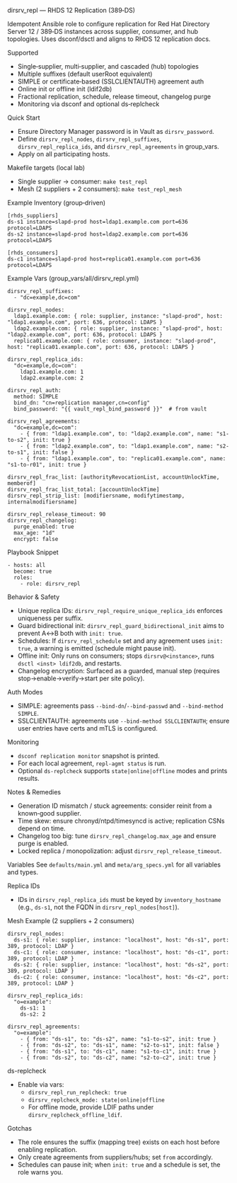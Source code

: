 dirsrv_repl — RHDS 12 Replication (389‑DS)

Idempotent Ansible role to configure replication for Red Hat Directory Server 12 / 389‑DS instances across supplier, consumer, and hub topologies. Uses dsconf/dsctl and aligns to RHDS 12 replication docs.


Supported
- Single‑supplier, multi‑supplier, and cascaded (hub) topologies
- Multiple suffixes (default userRoot equivalent)
- SIMPLE or certificate‑based (SSLCLIENTAUTH) agreement auth
- Online init or offline init (ldif2db)
- Fractional replication, schedule, release timeout, changelog purge
- Monitoring via dsconf and optional ds‑replcheck


Quick Start
- Ensure Directory Manager password is in Vault as `dirsrv_password`.
- Define `dirsrv_repl_nodes`, `dirsrv_repl_suffixes`, `dirsrv_repl_replica_ids`, and `dirsrv_repl_agreements` in group_vars.
- Apply on all participating hosts.

Makefile targets (local lab)
- Single supplier → consumer: `make test_repl`
- Mesh (2 suppliers + 2 consumers): `make test_repl_mesh`

Example Inventory (group‑driven)
```
[rhds_suppliers]
ds-s1 instance=slapd-prod host=ldap1.example.com port=636 protocol=LDAPS
ds-s2 instance=slapd-prod host=ldap2.example.com port=636 protocol=LDAPS

[rhds_consumers]
ds-c1 instance=slapd-prod host=replica01.example.com port=636 protocol=LDAPS
```

Example Vars (group_vars/all/dirsrv_repl.yml)
```
dirsrv_repl_suffixes:
  - "dc=example,dc=com"

dirsrv_repl_nodes:
  ldap1.example.com: { role: supplier, instance: "slapd-prod", host: "ldap1.example.com", port: 636, protocol: LDAPS }
  ldap2.example.com: { role: supplier, instance: "slapd-prod", host: "ldap2.example.com", port: 636, protocol: LDAPS }
  replica01.example.com: { role: consumer, instance: "slapd-prod", host: "replica01.example.com", port: 636, protocol: LDAPS }

dirsrv_repl_replica_ids:
  "dc=example,dc=com":
    ldap1.example.com: 1
    ldap2.example.com: 2

dirsrv_repl_auth:
  method: SIMPLE
  bind_dn: "cn=replication manager,cn=config"
  bind_password: "{{ vault_repl_bind_password }}"  # from vault

dirsrv_repl_agreements:
  "dc=example,dc=com":
    - { from: "ldap1.example.com", to: "ldap2.example.com", name: "s1-to-s2", init: true }
    - { from: "ldap2.example.com", to: "ldap1.example.com", name: "s2-to-s1", init: false }
    - { from: "ldap1.example.com", to: "replica01.example.com", name: "s1-to-r01", init: true }

dirsrv_repl_frac_list: [authorityRevocationList, accountUnlockTime, memberof]
dirsrv_repl_frac_list_total: [accountUnlockTime]
dirsrv_repl_strip_list: [modifiersname, modifytimestamp, internalmodifiersname]

dirsrv_repl_release_timeout: 90
dirsrv_repl_changelog:
  purge_enabled: true
  max_age: "1d"
  encrypt: false
```

Playbook Snippet
```
- hosts: all
  become: true
  roles:
    - role: dirsrv_repl
```


Behavior & Safety
- Unique replica IDs: `dirsrv_repl_require_unique_replica_ids` enforces uniqueness per suffix.
- Guard bidirectional init: `dirsrv_repl_guard_bidirectional_init` aims to prevent A↔B both with `init: true`.
- Schedules: If `dirsrv_repl_schedule` set and any agreement uses `init: true`, a warning is emitted (schedule might pause init).
- Offline init: Only runs on consumers; stops `dirsrv@<instance>`, runs `dsctl <inst> ldif2db`, and restarts.
- Changelog encryption: Surfaced as a guarded, manual step (requires stop→enable→verify→start per site policy).


Auth Modes
- SIMPLE: agreements pass `--bind-dn`/`--bind-passwd` and `--bind-method SIMPLE`.
- SSLCLIENTAUTH: agreements use `--bind-method SSLCLIENTAUTH`; ensure user entries have certs and mTLS is configured.


Monitoring
- `dsconf replication monitor` snapshot is printed.
- For each local agreement, `repl-agmt status` is run.
- Optional `ds-replcheck` supports `state|online|offline` modes and prints results.


Notes & Remedies
- Generation ID mismatch / stuck agreements: consider reinit from a known‑good supplier.
- Time skew: ensure chronyd/ntpd/timesyncd is active; replication CSNs depend on time.
- Changelog too big: tune `dirsrv_repl_changelog.max_age` and ensure purge is enabled.
- Locked replica / monopolization: adjust `dirsrv_repl_release_timeout`.


Variables
See `defaults/main.yml` and `meta/arg_specs.yml` for all variables and types.

Replica IDs
- IDs in `dirsrv_repl_replica_ids` must be keyed by `inventory_hostname` (e.g., `ds-s1`, not the FQDN in `dirsrv_repl_nodes[host]`).

Mesh Example (2 suppliers + 2 consumers)
```
dirsrv_repl_nodes:
  ds-s1: { role: supplier, instance: "localhost", host: "ds-s1", port: 389, protocol: LDAP }
  ds-c1: { role: consumer, instance: "localhost", host: "ds-c1", port: 389, protocol: LDAP }
  ds-s2: { role: supplier, instance: "localhost", host: "ds-s2", port: 389, protocol: LDAP }
  ds-c2: { role: consumer, instance: "localhost", host: "ds-c2", port: 389, protocol: LDAP }

dirsrv_repl_replica_ids:
  "o=example":
    ds-s1: 1
    ds-s2: 2

dirsrv_repl_agreements:
  "o=example":
    - { from: "ds-s1", to: "ds-s2", name: "s1-to-s2", init: true }
    - { from: "ds-s2", to: "ds-s1", name: "s2-to-s1", init: false }
    - { from: "ds-s1", to: "ds-c1", name: "s1-to-c1", init: true }
    - { from: "ds-s2", to: "ds-c2", name: "s2-to-c2", init: true }
```

ds-replcheck
- Enable via vars:
  - `dirsrv_repl_run_replcheck: true`
  - `dirsrv_replcheck_mode: state|online|offline`
  - For offline mode, provide LDIF paths under `dirsrv_replcheck_offline_ldif`.

Gotchas
- The role ensures the suffix (mapping tree) exists on each host before enabling replication.
- Only create agreements from suppliers/hubs; set `from` accordingly.
- Schedules can pause init; when `init: true` and a schedule is set, the role warns you.
